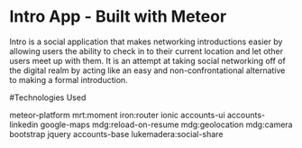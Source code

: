 # Intro App - Built with Meteor

Intro is a social application that makes networking introductions easier by allowing users the ability to check in to their current location and let other users meet up with them. It is an attempt at taking social networking off of the digital realm by acting like an easy and non-confrontational alternative to making a formal introduction.

#Technologies Used

meteor-platform
mrt:moment
iron:router
ionic
accounts-ui
accounts-linkedin
google-maps
mdg:reload-on-resume
mdg:geolocation
mdg:camera
bootstrap
jquery
accounts-base
lukemadera:social-share

